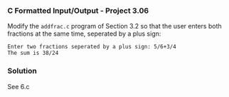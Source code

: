 ### C Formatted Input/Output - Project 3.06

Modify the ```addfrac.c``` program of Section 3.2 so that the user enters both fractions at the same time, seperated by a plus sign:

```
Enter two fractions seperated by a plus sign: 5/6+3/4
The sum is 38/24
```

### Solution

See 6.c